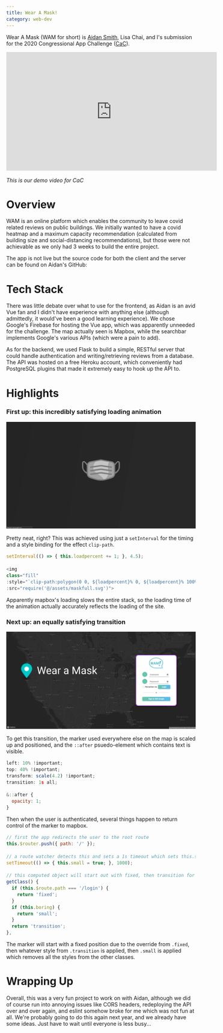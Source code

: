 ```yaml
---
title: Wear A Mask!
category: web-dev
---
```


Wear A Mask (WAM for short) is [Aidan Smith](https://github.com/AidanJSmith), Lisa Chai, and I's submission for the 2020 Congressional App Challenge ([CaC](https://congressionalappchallenge.us/)).

<iframe width="560" height="315" src="https://www.youtube.com/embed/yM01CnoMRLM" frameborder="0" allow="accelerometer; autoplay; clipboard-write; encrypted-media; gyroscope; picture-in-picture" allowfullscreen></iframe>

*This is our demo video for CaC*

# Overview

WAM is an online platform which enables the community to leave covid related reviews on public buildings. We initially wanted to have a covid heatmap and a maximum capacity recommendation (calculated from building size and social-distancing recommendations), but those were not achievable as we only had 3 weeks to build the entire project.

The app is not live but the source code for both the client and the server can be found on Aidan's GitHub:

# Tech Stack

There was little debate over what to use for the frontend, as Aidan is an avid Vue fan and I didn't have experience with anything else (although admittedly, it would've been a good learning experience). We chose Google's Firebase for hosting the Vue app, which was apparently unneeded for the challenge.
The map actually seen is Mapbox, while the searchbar implements Google's various APIs (which were a pain to add).

As for the backend, we used Flask to build a simple, RESTful server that could handle authentication and writing/retrieving reviews from a database. The API was hosted on a free Heroku account, which conveniently had PostgreSQL plugins that made it extremely easy to hook up the API to.

# Highlights

### First up: this incredibly satisfying loading animation

![loading-animation](./load.gif)

Pretty neat, right? 
This was achieved using just a `setInterval` for the timing and a style binding for the effect `clip-path`. 
```js
setInterval(() => { this.loadpercent += 1; }, 4.5);

<img
class="fill"
:style="`clip-path:polygon(0 0, ${loadpercent}% 0, ${loadpercent}% 100%, 0% 100%);`"
:src="require('@/assets/maskfull.svg')">
```

Apparently mapbox's loading slows the entire stack, so the loading time of the animation actually accurately reflects the loading of the site.

### Next up: an equally satisfying transition

![transition](./marker.gif)

To get this transition, the marker used everywhere else on the map is scaled up and positioned, and the `::after` psuedo-element which contains text is visible.
```js
left: 10% !important;
top: 40% !important;
transform: scale(4.2) !important;
transition: 1s all;

&::after {
  opacity: 1;
}
```
Then when the user is authenticated, several things happen to return control of the marker to mapbox.
```js
// first the app redirects the user to the root route
this.$router.push({ path: '/' });

// a route watcher detects this and sets a 1s timeout which sets this.small to true
setTimeout(() => { this.small = true; }, 1000);

// this computed object will start out with fixed, then transition for 1s, then small
getClass() {
  if (this.$route.path === '/login') {
    return 'fixed';
  }
  if (this.boring) {
    return 'small';
  }
  return 'transition';
},
```
The marker will start with a fixed position due to the override from `.fixed`, then whatever style from `.transition` is applied, then `.small` is applied which removes all the styles from the other classes. 

# Wrapping Up

Overall, this was a very fun project to work on with Aidan, although we did of course run into annoying issues like CORS headers, redeploying the API over and over again, and eslint somehow broke for me which was not fun at all. 
We're probably going to do this again next year, and we already have some ideas. Just have to wait until everyone is less busy... 
